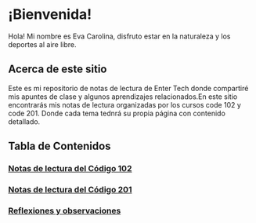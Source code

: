 # ¡Bienvenida!
Hola! Mi nombre es Eva Carolina, disfruto estar en la naturaleza y los deportes al aire libre. 


## Acerca de este sitio
Este es mi repositorio de notas de lectura de Enter Tech donde compartiré mis apuntes de clase y algunos aprendizajes relacionados.En este sitio encontrarás mis notas de lectura  organizadas por los cursos code 102 y code 201. Donde cada tema tednrá su propia página con contenido detallado.


## Tabla de Contenidos

### [Notas de lectura del Código 102](./102/)

### [Notas de lectura del Código 201](./201/)

### [Reflexiones y observaciones](https://eeecvargas.github.io/reading-notes/reflexiones-de-clase)
